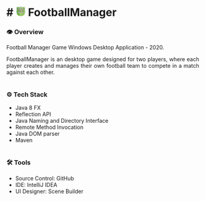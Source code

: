 # # <img src="footballmanager.png" width="25"/> FootballManager

### **👁️ Overview**
Football Manager Game Windows Desktop Application - 2020.

<p align="justify">
    FootballManager is an desktop game designed for two players, where each player creates and manages their own football team to compete in a match against each other.
</p>

#

### **⚙️ Tech Stack**
- Java 8 FX
- Reflection API
- Java Naming and Directory Interface
- Remote Method Invocation
- Java DOM parser
- Maven

#

### **🛠️ Tools**
- Source Control: GitHub
- IDE: IntelliJ IDEA
- UI Designer: Scene Builder